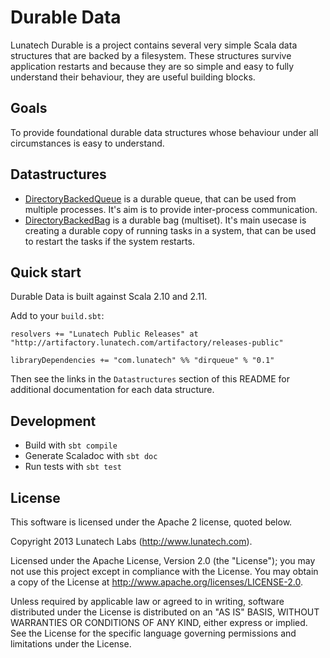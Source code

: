 Durable Data
===

Lunatech Durable is a project contains several very simple Scala data structures that are backed by a filesystem. These structures survive application restarts and because they are so simple and easy to fully understand their behaviour, they are useful building blocks.

Goals
---

To provide foundational durable data structures whose behaviour under all circumstances is easy to understand.

Datastructures
---

* [DirectoryBackedQueue](docs/dirqueue.md) is a durable queue, that can be used from multiple processes. It's aim is to provide inter-process communication.
* [DirectoryBackedBag](docs/dirbag.md) is a durable bag (multiset). It's main usecase is creating a durable copy of running tasks in a system, that can be used to restart the tasks if the system restarts.

Quick start
-----------

Durable Data is built against Scala 2.10 and 2.11.


Add to your `build.sbt`:

    resolvers += "Lunatech Public Releases" at "http://artifactory.lunatech.com/artifactory/releases-public"

    libraryDependencies += "com.lunatech" %% "dirqueue" % "0.1"
    
Then see the links in the `Datastructures` section of this README for additional documentation for each data structure.


Development
-----------

 * Build with `sbt compile`
 * Generate Scaladoc with `sbt doc`
 * Run tests with `sbt test`

License
-------
This software is licensed under the Apache 2 license, quoted below.

Copyright 2013 Lunatech Labs (http://www.lunatech.com).

Licensed under the Apache License, Version 2.0 (the "License"); you may not use this project except in compliance with the License. You may obtain a copy of the License at http://www.apache.org/licenses/LICENSE-2.0.

Unless required by applicable law or agreed to in writing, software distributed under the License is distributed on an "AS IS" BASIS, WITHOUT WARRANTIES OR CONDITIONS OF ANY KIND, either express or implied. See the License for the specific language governing permissions and limitations under the License.
